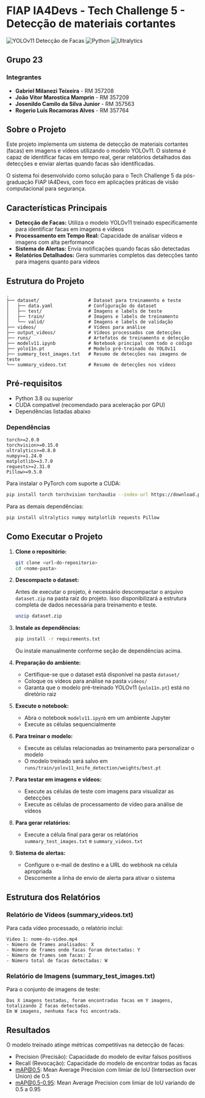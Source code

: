 # FIAP IA4Devs - Tech Challenge 5 - Detecção de materiais cortantes

![YOLOv11 Detecção de Facas](https://img.shields.io/badge/YOLOv11-Detecção_de_Facas-red)
![Python](https://img.shields.io/badge/Python-3.8+-blue)
![Ultralytics](https://img.shields.io/badge/Ultralytics-YOLOv11-green)

## Grupo 23

### Integrantes

- **Gabriel Milanezi Teixeira** - RM 357208
- **João Vitor Marostica Mamprin** - RM 357209
- **Josenildo Camilo da Silva Junior** - RM 357563
- **Rogerio Luis Rocamoras Alves** - RM 357764

## Sobre o Projeto

Este projeto implementa um sistema de detecção de materiais cortantes (facas) em imagens e vídeos utilizando o modelo YOLOv11. O sistema é capaz de identificar facas em tempo real, gerar relatórios detalhados das detecções e enviar alertas quando facas são identificadas.

O sistema foi desenvolvido como solução para o Tech Challenge 5 da pós-graduação FIAP IA4Devs, com foco em aplicações práticas de visão computacional para segurança.

## Características Principais

- **Detecção de Facas:** Utiliza o modelo YOLOv11 treinado especificamente para identificar facas em imagens e vídeos
- **Processamento em Tempo Real:** Capacidade de analisar vídeos e imagens com alta performance
- **Sistema de Alertas:** Envia notificações quando facas são detectadas
- **Relatórios Detalhados:** Gera summaries completos das detecções tanto para imagens quanto para vídeos

## Estrutura do Projeto

```
.
├── dataset/                  # Dataset para treinamento e teste
│   ├── data.yaml             # Configuração do dataset
│   ├── test/                 # Imagens e labels de teste
│   ├── train/                # Imagens e labels de treinamento
│   └── valid/                # Imagens e labels de validação
├── videos/                   # Vídeos para análise
├── output_videos/            # Vídeos processados com detecções
├── runs/                     # Artefatos de treinamento e detecção
├── modelv11.ipynb            # Notebook principal com todo o código
├── yolo11n.pt                # Modelo pré-treinado do YOLOv11
├── summary_test_images.txt   # Resumo de detecções nas imagens de teste
└── summary_videos.txt        # Resumo de detecções nos vídeos
```

## Pré-requisitos

- Python 3.8 ou superior
- CUDA compatível (recomendado para aceleração por GPU)
- Dependências listadas abaixo

### Dependências

```
torch>=2.0.0
torchvision>=0.15.0
ultralytics>=0.8.0
numpy>=1.24.0
matplotlib>=3.7.0
requests>=2.31.0
Pillow>=9.5.0
```

Para instalar o PyTorch com suporte a CUDA:

```bash
pip install torch torchvision torchaudio --index-url https://download.pytorch.org/whl/cu118
```

Para as demais dependências:

```bash
pip install ultralytics numpy matplotlib requests Pillow
```

## Como Executar o Projeto

1. **Clone o repositório:**

   ```bash
   git clone <url-do-repositorio>
   cd <nome-pasta>
   ```

2. **Descompacte o dataset:**

   Antes de executar o projeto, é necessário descompactar o arquivo `dataset.zip` na pasta raiz do projeto. Isso disponibilizará a estrutura completa de dados necessária para treinamento e teste.

   ```bash
   unzip dataset.zip
   ```

3. **Instale as dependências:**

   ```bash
   pip install -r requirements.txt
   ```

   Ou instale manualmente conforme seção de dependências acima.

4. **Preparação do ambiente:**
   - Certifique-se que o dataset está disponível na pasta `dataset/`
   - Coloque os vídeos para análise na pasta `videos/`
   - Garanta que o modelo pré-treinado YOLOv11 (`yolo11n.pt`) está no diretório raiz

5. **Execute o notebook:**
   - Abra o notebook `modelv11.ipynb` em um ambiente Jupyter
   - Execute as células sequencialmente

6. **Para treinar o modelo:**
   - Execute as células relacionadas ao treinamento para personalizar o modelo
   - O modelo treinado será salvo em `runs/train/yolov11_knife_detection/weights/best.pt`

7. **Para testar em imagens e vídeos:**
   - Execute as células de teste com imagens para visualizar as detecções
   - Execute as células de processamento de vídeo para análise de vídeos

8. **Para gerar relatórios:**
   - Execute a célula final para gerar os relatórios `summary_test_images.txt` e `summary_videos.txt`

9. **Sistema de alertas:**
   - Configure o e-mail de destino e a URL do webhook na célula apropriada
   - Descomente a linha de envio de alerta para ativar o sistema

## Estrutura dos Relatórios

### Relatório de Vídeos (summary_videos.txt)

Para cada vídeo processado, o relatório inclui:

```
Video 1: nome-do-video.mp4
- Número de frames analisados: X
- Número de frames onde facas foram detectadas: Y
- Número de frames sem facas: Z
- Número total de facas detectadas: W
```

### Relatório de Imagens (summary_test_images.txt)

Para o conjunto de imagens de teste:

```
Das X imagens testadas, foram encontradas facas em Y imagens, totalizando Z facas detectadas.
Em W imagens, nenhuma faca foi encontrada.
```

## Resultados

O modelo treinado atinge métricas competitivas na detecção de facas:

- Precision (Precisão): Capacidade do modelo de evitar falsos positivos
- Recall (Revocação): Capacidade do modelo de encontrar todas as facas
- mAP@0.5: Mean Average Precision com limiar de IoU (Intersection over Union) de 0.5
- mAP@0.5-0.95: Mean Average Precision com limiar de IoU variando de 0.5 a 0.95
